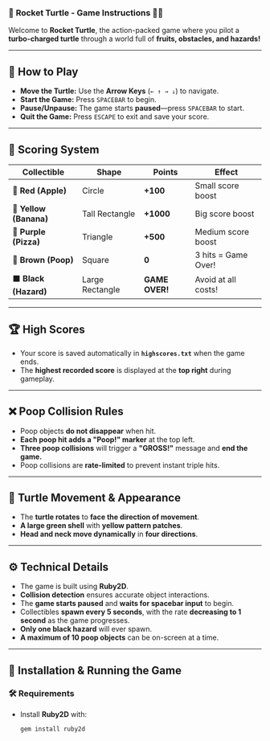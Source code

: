 ### 🚀 **Rocket Turtle - Game Instructions** 🐢🔥  
Welcome to **Rocket Turtle**, the action-packed game where you pilot a **turbo-charged turtle** through a world full of **fruits, obstacles, and hazards!**  

---

## 📜 **How to Play**
- **Move the Turtle:** Use the **Arrow Keys** (`← ↑ → ↓`) to navigate.  
- **Start the Game:** Press `SPACEBAR` to begin.  
- **Pause/Unpause:** The game starts **paused**—press `SPACEBAR` to start.  
- **Quit the Game:** Press `ESCAPE` to exit and save your score.  

---

## 🎯 **Scoring System**
| **Collectible** | **Shape** | **Points** | **Effect** |
|---------------|----------|------------|------------|
| 🍎 **Red (Apple)** | Circle | **+100** | Small score boost |
| 🍌 **Yellow (Banana)** | Tall Rectangle | **+1000** | Big score boost |
| 🍕 **Purple (Pizza)** | Triangle | **+500** | Medium score boost |
| 💩 **Brown (Poop)** | Square | **0** | 3 hits = Game Over! |
| ⬛ **Black (Hazard)** | Large Rectangle | **GAME OVER!** | Avoid at all costs! |

---

## 🏆 **High Scores**
- Your score is saved automatically in **`highscores.txt`** when the game ends.  
- The **highest recorded score** is displayed at the **top right** during gameplay.  

---

## ❌ **Poop Collision Rules**
- Poop objects **do not disappear** when hit.  
- **Each poop hit adds a "Poop!" marker** at the top left.  
- **Three poop collisions** will trigger a **"GROSS!"** message and **end the game.**  
- Poop collisions are **rate-limited** to prevent instant triple hits.  

---

## 🚀 **Turtle Movement & Appearance**
- The **turtle rotates** to **face the direction of movement**.  
- **A large green shell** with **yellow pattern patches**.  
- **Head and neck move dynamically** in **four directions**.  

---

## ⚙ **Technical Details**
- The game is built using **Ruby2D**.  
- **Collision detection** ensures accurate object interactions.  
- The **game starts paused** and **waits for spacebar input** to begin.  
- Collectibles **spawn every 5 seconds**, with the rate **decreasing to 1 second** as the game progresses.  
- **Only one black hazard** will ever spawn.  
- **A maximum of 10 poop objects** can be on-screen at a time.  

---

## 💾 **Installation & Running the Game**
### 🛠 **Requirements**
- Install **Ruby2D** with:  
  ```sh
  gem install ruby2d